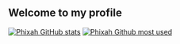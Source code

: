 ## Welcome to my profile

[![Phixah GitHub stats](https://github-readme-stats.vercel.app/api?username=Ha-Duy-Phuoc-Anh)](https://github.com/anuraghazra/github-readme-stats)
[![Phixah Github most used]([https://github-readme-stats.vercel.app/api?username=Ha-Duy-Phuoc-Anh)](https://github-readme-stats.vercel.app/api/top-langs/?username=Ha-Duy-Phuoc-Anh)
